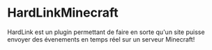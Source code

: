 # HardLinkMinecraft
HardLink est un plugin permettant de faire en sorte qu'un site puisse envoyer des évenements en temps réel sur un serveur Minecraft!
